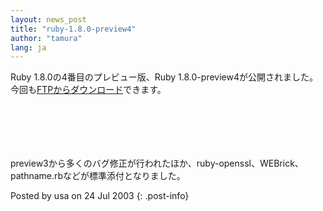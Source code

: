 ```yaml
---
layout: news_post
title: "ruby-1.8.0-preview4"
author: "tamura"
lang: ja
---
```


Ruby 1.8.0の4番目のプレビュー版、Ruby 1.8.0-preview4が公開されました。
今回も[FTPからダウンロード][1]できます。

# 　

preview3から多くのバグ修正が行われたほか、ruby-openssl、WEBrick、pathname.rbなどが標準添付となりました。

Posted by usa on 24 Jul 2003
{: .post-info}



[1]: ftp://ftp.ruby-lang.org/pub/ruby/1.8/ruby-1.8.0-preview4.tar.gz 
